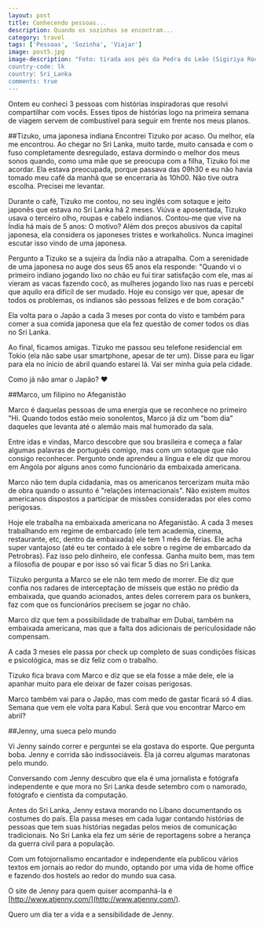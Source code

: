```yaml
---
layout: post
title: Conhecendo pessoas...
description: Quando os sozinhos se encontram...
category: travel
tags: ['Pessoas', 'Sozinha', 'Viajar']
image: post5.jpg
image-description: "Foto: tirada aos pés da Pedra do Leão (Sigiriya Rock), Meus novos amigos!
country-code: lk
country: Sri_Lanka
comments: true
---
```


Ontem eu conheci 3 pessoas com histórias inspiradoras que resolvi compartilhar com vocês. Esses tipos de histórias logo na primeira semana de viagem servem de combustível para seguir em frente nos meus planos.

##Tizuko, uma japonesa indiana
Encontrei Tizuko por acaso. Ou melhor, ela me encontrou. Ao chegar no Sri Lanka, muito tarde, muito cansada e com o fuso completamente desregulado, estava dormindo o melhor dos meus sonos quando, como uma mãe que se preocupa com a filha, Tizuko foi me acordar. Ela estava preocupada, porque passava das 09h30 e eu não havia tomado meu café da manhã que se encerraria às 10h00.  Não tive outra escolha. Precisei me levantar.

Durante o café, Tizuko me contou, no seu inglês com sotaque e jeito japonês que estava no Sri Lanka há 2 meses. Viúva e aposentada, Tizuko usava o terceiro olho, roupas e cabelo indianos. Contou-me que vive na Índia há mais de 5 anos: O motivo? Além dos preços abusivos da capital japonesa, ela considera os japoneses tristes e workaholics. Nunca imaginei escutar isso vindo de uma japonesa.

Pergunto a Tizuko se a sujeira da Índia não a atrapalha. Com a serenidade de uma japonesa no auge dos seus 65 anos ela responde: "Quando vi o primeiro indiano jogando lixo no chão eu fui tirar satisfação com ele, mas aí vieram as vacas fazendo cocô, as mulheres jogando lixo nas ruas e percebi que aquilo era difícil de ser mudado. Hoje eu consigo ver que, apesar de todos os problemas, os indianos são pessoas felizes e de bom coração."

Ela volta para o Japão a cada 3 meses por conta do visto e também para comer a sua comida japonesa que ela fez questão de comer todos os dias no Sri Lanka.

Ao final, ficamos amigas. Tizuko me passou seu telefone residencial em Tokio (ela não sabe usar smartphone, apesar de ter um). Disse para eu ligar para ela no ínicio de abril quando estarei lá. Vai ser minha guia pela cidade.

Como já não amar o Japão? :heart:


##Marco, um filipino no Afeganistão

Marco é daquelas pessoas de uma energia que se reconhece no primeiro "Hi. Quando todos estão meio sonolentos, Marco já diz um "bom dia" daqueles que levanta até o alemão mais mal humorado da sala.

Entre idas e vindas, Marco descobre que sou brasileira e começa a falar algumas palavras de português comigo, mas com um sotaque que não consigo reconhecer. Pergunto onde aprendeu a língua e ele diz que morou em Angola por alguns anos como funcionário da embaixada americana.

Marco não tem dupla cidadania, mas os americanos tercerizam muita mão de obra quando o assunto é "relações internacionais". Não existem muitos americanos dispostos a participar de missões consideradas por eles como perigosas.

Hoje ele trabalha na embaixada americana no Afeganistão. A cada 3 meses trabalhando em regime de embarcado (ele tem academia, cinema, restaurante, etc, dentro da embaixada) ele tem 1 mês de férias. Ele acha super vantajoso (até eu ter contado à ele sobre o regime de embarcado da Petrobras). Faz isso pelo dinheiro, ele confessa. Ganha muito bem, mas tem a filosofia de poupar e por isso só vai ficar 5 dias no Sri Lanka.

Tiizuko pergunta a Marco se ele não tem medo de morrer.  Ele diz que confia nos radares de interceptação de mísseis que estão no prédio da embaixada, que quando acionados, antes deles correrem para os bunkers, faz com que os funcionários precisem se jogar no chão. 

Marco diz que tem a possibilidade de trabalhar em Dubai, também na embaixada americana, mas que a falta dos adicionais de periculosidade não compensam. 

A cada 3 meses ele passa por check up completo de suas condições físicas e psicológica, mas se diz feliz com o trabalho.

Tizuko fica brava com Marco e diz que se ela fosse a mãe dele, ele ia apanhar muito para ele deixar de fazer coisas perigosas.

Marco também vai para o Japão, mas com medo de gastar ficará só 4 dias. Semana que vem ele volta para Kabul. Será que vou encontrar Marco em abril?


##Jenny, uma sueca pelo mundo 

Vi Jenny saindo correr e perguntei se ela gostava do esporte. Que pergunta boba. Jenny e corrida são indissociáveis. Ela já correu algumas maratonas pelo mundo.

Conversando com Jenny descubro que ela é uma jornalista e fotógrafa independente e que mora no Sri Lanka desde setembro com o namorado, fotógrafo e cientista da computação.

Antes do Sri Lanka, Jenny estava morando no Líbano documentando os costumes do país. Ela passa meses em cada lugar contando histórias de pessoas que tem suas histórias negadas pelos meios de comunicação tradicionais. No Sri Lanka ela fez um série de reportagens sobre a herança da guerra civil para a população.

Com um fotojornalismo encantador e independente ela publicou vários textos em jornais ao redor do mundo, optando por uma vida de home office e fazendo dos hostels ao redor do mundo sua casa. 

O site de Jenny para quem quiser acompanhá-la é [http://www.atjenny.com/](http://www.atjenny.com/).

Quero um dia ter a vida e a sensibilidade de Jenny.
